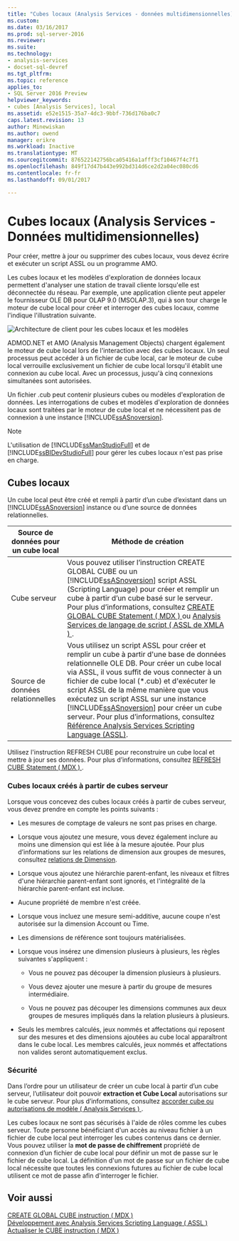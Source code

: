 ```yaml
---
title: "Cubes locaux (Analysis Services - données multidimensionnelles) | Documents Microsoft"
ms.custom: 
ms.date: 03/16/2017
ms.prod: sql-server-2016
ms.reviewer: 
ms.suite: 
ms.technology:
- analysis-services
- docset-sql-devref
ms.tgt_pltfrm: 
ms.topic: reference
applies_to:
- SQL Server 2016 Preview
helpviewer_keywords:
- cubes [Analysis Services], local
ms.assetid: e52e1515-35a7-4dc3-9bbf-736d176ba0c7
caps.latest.revision: 13
author: Minewiskan
ms.author: owend
manager: erikre
ms.workload: Inactive
ms.translationtype: MT
ms.sourcegitcommit: 876522142756bca05416a1afff3cf10467f4c7f1
ms.openlocfilehash: 849f17d47b443e992bd314d6ce2d2a04ec080cd6
ms.contentlocale: fr-fr
ms.lasthandoff: 09/01/2017

---
```

# <a name="local-cubes-analysis-services---multidimensional-data"></a>Cubes locaux (Analysis Services - Données multidimensionnelles)
  Pour créer, mettre à jour ou supprimer des cubes locaux, vous devez écrire et exécuter un script ASSL ou un programme AMO.  
  
 Les cubes locaux et les modèles d'exploration de données locaux permettent d'analyser une station de travail cliente lorsqu'elle est déconnectée du réseau. Par exemple, une application cliente peut appeler le fournisseur OLE DB pour OLAP 9.0 (MSOLAP.3), qui à son tour charge le moteur de cube local pour créer et interroger des cubes locaux, comme l'indique l'illustration suivante.  
  
 ![Architecture de client pour les cubes locaux et les modèles](../../../analysis-services/multidimensional-models/olap-physical/media/as-localcubearch9.gif "architecture du Client pour les cubes locaux et des modèles")  
  
 ADMOD.NET et AMO (Analysis Management Objects) chargent également le moteur de cube local lors de l'interaction avec des cubes locaux. Un seul processus peut accéder à un fichier de cube local, car le moteur de cube local verrouille exclusivement un fichier de cube local lorsqu'il établit une connexion au cube local. Avec un processus, jusqu'à cinq connexions simultanées sont autorisées.  
  
 Un fichier .cub peut contenir plusieurs cubes ou modèles d'exploration de données. Les interrogations de cubes et modèles d'exploration de données locaux sont traitées par le moteur de cube local et ne nécessitent pas de connexion à une instance [!INCLUDE[ssASnoversion](../../../includes/ssasnoversion-md.md)].  
  
> [!NOTE]  
>  L'utilisation de [!INCLUDE[ssManStudioFull](../../../includes/ssmanstudiofull-md.md)] et de [!INCLUDE[ssBIDevStudioFull](../../../includes/ssbidevstudiofull-md.md)] pour gérer les cubes locaux n'est pas prise en charge.  
  
## <a name="local-cubes"></a>Cubes locaux  
 Un cube local peut être créé et rempli à partir d’un cube d’existant dans un [!INCLUDE[ssASnoversion](../../../includes/ssasnoversion-md.md)] instance ou d’une source de données relationnelles.  
  
|Source de données pour un cube local|Méthode de création|  
|------------------------------------|---------------------|  
|Cube serveur|Vous pouvez utiliser l’instruction CREATE GLOBAL CUBE ou un [!INCLUDE[ssASnoversion](../../../includes/ssasnoversion-md.md)] script ASSL (Scripting Language) pour créer et remplir un cube à partir d’un cube basé sur le serveur. Pour plus d’informations, consultez [CREATE GLOBAL CUBE Statement &#40; MDX &#41; ](../../../mdx/mdx-data-definition-create-global-cube.md) ou [Analysis Services de langage de script &#40; ASSL de XMLA &#41; ](../../../analysis-services/scripting/analysis-services-scripting-language-assl-for-xmla.md).|  
|Source de données relationnelles|Vous utilisez un script ASSL pour créer et remplir un cube à partir d'une base de données relationnelle OLE DB. Pour créer un cube local via ASSL, il vous suffit de vous connecter à un fichier de cube local (*.cub) et d'exécuter le script ASSL de la même manière que vous exécutez un script ASSL sur une instance [!INCLUDE[ssASnoversion](../../../includes/ssasnoversion-md.md)] pour créer un cube serveur. Pour plus d’informations, consultez [Référence Analysis Services Scripting Language &#40;ASSL&#41;](../../../analysis-services/scripting/analysis-services-scripting-language-assl-for-xmla.md).|  
  
 Utilisez l'instruction REFRESH CUBE pour reconstruire un cube local et mettre à jour ses données. Pour plus d’informations, consultez [REFRESH CUBE Statement &#40; MDX &#41; ](../../../mdx/mdx-data-definition-refresh-cube.md).  
  
### <a name="local-cubes-created-from-server-based-cubes"></a>Cubes locaux créés à partir de cubes serveur  
 Lorsque vous concevez des cubes locaux créés à partir de cubes serveur, vous devez prendre en compte les points suivants :  
  
-   Les mesures de comptage de valeurs ne sont pas prises en charge.  
  
-   Lorsque vous ajoutez une mesure, vous devez également inclure au moins une dimension qui est liée à la mesure ajoutée. Pour plus d’informations sur les relations de dimension aux groupes de mesures, consultez [relations de Dimension](../../../analysis-services/multidimensional-models-olap-logical-cube-objects/dimension-relationships.md).  
  
-   Lorsque vous ajoutez une hiérarchie parent-enfant, les niveaux et filtres d'une hiérarchie parent-enfant sont ignorés, et l'intégralité de la hiérarchie parent-enfant est incluse.  
  
-   Aucune propriété de membre n'est créée.  
  
-   Lorsque vous incluez une mesure semi-additive, aucune coupe n'est autorisée sur la dimension Account ou Time.  
  
-   Les dimensions de référence sont toujours matérialisées.  
  
-   Lorsque vous insérez une dimension plusieurs à plusieurs, les règles suivantes s'appliquent :  
  
    -   Vous ne pouvez pas découper la dimension plusieurs à plusieurs.  
  
    -   Vous devez ajouter une mesure à partir du groupe de mesures intermédiaire.  
  
    -   Vous ne pouvez pas découper les dimensions communes aux deux groupes de mesures impliqués dans la relation plusieurs à plusieurs.  
  
-   Seuls les membres calculés, jeux nommés et affectations qui reposent sur des mesures et des dimensions ajoutées au cube local apparaîtront dans le cube local. Les membres calculés, jeux nommés et affectations non valides seront automatiquement exclus.  
  
### <a name="security"></a>Sécurité  
 Dans l’ordre pour un utilisateur de créer un cube local à partir d’un cube serveur, l’utilisateur doit pouvoir **extraction et Cube Local** autorisations sur le cube serveur. Pour plus d’informations, consultez [accorder cube ou autorisations de modèle &#40; Analysis Services &#41; ](../../../analysis-services/multidimensional-models/grant-cube-or-model-permissions-analysis-services.md).  
  
 Les cubes locaux ne sont pas sécurisés à l'aide de rôles comme les cubes serveur. Toute personne bénéficiant d'un accès au niveau fichier à un fichier de cube local peut interroger les cubes contenus dans ce dernier. Vous pouvez utiliser la **mot de passe de chiffrement** propriété de connexion d’un fichier de cube local pour définir un mot de passe sur le fichier de cube local. La définition d'un mot de passe sur un fichier de cube local nécessite que toutes les connexions futures au fichier de cube local utilisent ce mot de passe afin d'interroger le fichier.  
  
## <a name="see-also"></a>Voir aussi  
 [CREATE GLOBAL CUBE instruction &#40; MDX &#41;](../../../mdx/mdx-data-definition-create-global-cube.md)   
 [Développement avec Analysis Services Scripting Language &#40; ASSL &#41;](../../../analysis-services/multidimensional-models/scripting-language-assl/developing-with-analysis-services-scripting-language-assl.md)   
 [Actualiser le CUBE instruction &#40; MDX &#41;](../../../mdx/mdx-data-definition-refresh-cube.md)  
  
  

